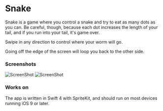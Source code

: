 # Snake
Snake is a game where you control a snake and try to eat as many dots as you can. Be careful, though, because each dot increases the length of your tail, and if you run into your tail, it's game over.

Swipe in any direction to control where your worm will go.

Going off the edge of the screen will loop you back to the other side.

### Screenshots
![ScreenShot](/app/src/main/assets/Screenshots/AppInterfaceStart.png)
![ScreenShot](/app/src/main/assets/Screenshots/AppInterfaceGame.png)

### Works on
The app is written in Swift 4 with SpriteKit, and should run on most devices running iOS 9 or later.
